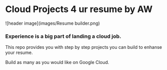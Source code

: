 # Cloud Projects 4 ur resume by AW
![header image](images/Resume builder.png)
### Experience is a big part of landing a cloud job.  

This repo provides you with step by step projects you can build to enhanse your resume.

Build as many as you would like on Google Cloud.

